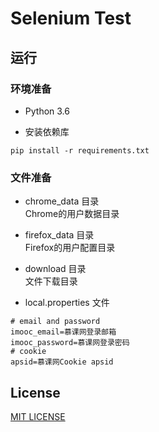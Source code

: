 # Selenium Test

## 运行

### 环境准备

- Python 3.6

- 安装依赖库
```
pip install -r requirements.txt
```

### 文件准备

- chrome_data 目录  
Chrome的用户数据目录

- firefox_data 目录  
Firefox的用户配置目录

- download 目录  
文件下载目录

- local.properties 文件  
```properties
# email and password
imooc_email=慕课网登录邮箱
imooc_password=慕课网登录密码
# cookie
apsid=慕课网Cookie apsid
```

## License

[MIT LICENSE](LICENSE)
